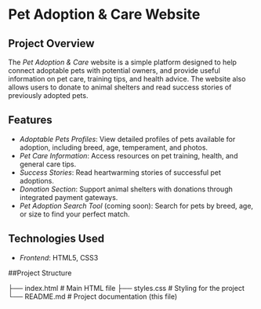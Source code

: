 # Pet Adoption & Care Website

## Project Overview
The *Pet Adoption & Care* website is a simple platform designed to help connect adoptable pets with potential owners, and provide useful information on pet care, training tips, and health advice. The website also allows users to donate to animal shelters and read success stories of previously adopted pets.

## Features
- *Adoptable Pets Profiles*: View detailed profiles of pets available for adoption, including breed, age, temperament, and photos.
- *Pet Care Information*: Access resources on pet training, health, and general care tips.
- *Success Stories*: Read heartwarming stories of successful pet adoptions.
- *Donation Section*: Support animal shelters with donations through integrated payment gateways.
- *Pet Adoption Search Tool* (coming soon): Search for pets by breed, age, or size to find your perfect match.

## Technologies Used
- *Frontend*: HTML5, CSS3

##Project Structure

├── index.html           # Main HTML file
├── styles.css           # Styling for the project
└── README.md            # Project documentation (this file)
